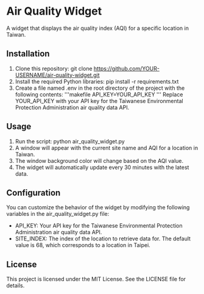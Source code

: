 # Air Quality Widget
A widget that displays the air quality index (AQI) for a specific location in Taiwan.

## Installation
1. Clone this repository: git clone https://github.com/YOUR-USERNAME/air-quality-widget.git
2. Install the required Python libraries: pip install -r requirements.txt
3. Create a file named .env in the root directory of the project with the following contents:
'''makefile
API_KEY=YOUR_API_KEY
'''
Replace YOUR_API_KEY with your API key for the Taiwanese Environmental Protection Administration air quality data API.

## Usage
1. Run the script: python air_quality_widget.py
2. A window will appear with the current site name and AQI for a location in Taiwan.
3. The window background color will change based on the AQI value.
4. The widget will automatically update every 30 minutes with the latest data.

## Configuration
You can customize the behavior of the widget by modifying the following variables in the air_quality_widget.py file:

- API_KEY: Your API key for the Taiwanese Environmental Protection Administration air quality data API.
- SITE_INDEX: The index of the location to retrieve data for. The default value is 68, which corresponds to a location in Taipei.

## License
This project is licensed under the MIT License. See the LICENSE file for details.